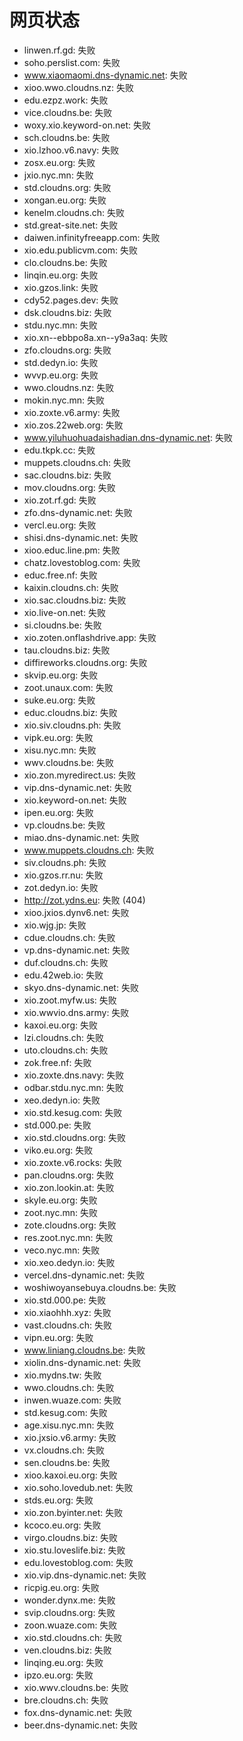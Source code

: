 # 网页状态
- linwen.rf.gd: 失败
- soho.perslist.com: 失败
- www.xiaomaomi.dns-dynamic.net: 失败
- xioo.wwo.cloudns.nz: 失败
- edu.ezpz.work: 失败
- vice.cloudns.be: 失败
- woxy.xio.keyword-on.net: 失败
- sch.cloudns.be: 失败
- xio.lzhoo.v6.navy: 失败
- zosx.eu.org: 失败
- jxio.nyc.mn: 失败
- std.cloudns.org: 失败
- xongan.eu.org: 失败
- kenelm.cloudns.ch: 失败
- std.great-site.net: 失败
- daiwen.infinityfreeapp.com: 失败
- xio.edu.publicvm.com: 失败
- clo.cloudns.be: 失败
- linqin.eu.org: 失败
- xio.gzos.link: 失败
- cdy52.pages.dev: 失败
- dsk.cloudns.biz: 失败
- stdu.nyc.mn: 失败
- xio.xn--ebbpo8a.xn--y9a3aq: 失败
- zfo.cloudns.org: 失败
- std.dedyn.io: 失败
- wvvp.eu.org: 失败
- wwo.cloudns.nz: 失败
- mokin.nyc.mn: 失败
- xio.zoxte.v6.army: 失败
- xio.zos.22web.org: 失败
- www.yiluhuohuadaishadian.dns-dynamic.net: 失败
- edu.tkpk.cc: 失败
- muppets.cloudns.ch: 失败
- sac.cloudns.biz: 失败
- mov.cloudns.org: 失败
- xio.zot.rf.gd: 失败
- zfo.dns-dynamic.net: 失败
- vercl.eu.org: 失败
- shisi.dns-dynamic.net: 失败
- xioo.educ.line.pm: 失败
- chatz.lovestoblog.com: 失败
- educ.free.nf: 失败
- kaixin.cloudns.ch: 失败
- xio.sac.cloudns.biz: 失败
- xio.live-on.net: 失败
- si.cloudns.be: 失败
- xio.zoten.onflashdrive.app: 失败
- tau.cloudns.biz: 失败
- diffireworks.cloudns.org: 失败
- skvip.eu.org: 失败
- zoot.unaux.com: 失败
- suke.eu.org: 失败
- educ.cloudns.biz: 失败
- xio.siv.cloudns.ph: 失败
- vipk.eu.org: 失败
- xisu.nyc.mn: 失败
- wwv.cloudns.be: 失败
- xio.zon.myredirect.us: 失败
- vip.dns-dynamic.net: 失败
- xio.keyword-on.net: 失败
- ipen.eu.org: 失败
- vp.cloudns.be: 失败
- miao.dns-dynamic.net: 失败
- www.muppets.cloudns.ch: 失败
- siv.cloudns.ph: 失败
- xio.gzos.rr.nu: 失败
- zot.dedyn.io: 失败
- http://zot.ydns.eu: 失败 (404)
- xioo.jxios.dynv6.net: 失败
- xio.wjg.jp: 失败
- cdue.cloudns.ch: 失败
- vp.dns-dynamic.net: 失败
- duf.cloudns.ch: 失败
- edu.42web.io: 失败
- skyo.dns-dynamic.net: 失败
- xio.zoot.myfw.us: 失败
- xio.wwvio.dns.army: 失败
- kaxoi.eu.org: 失败
- lzi.cloudns.ch: 失败
- uto.cloudns.ch: 失败
- zok.free.nf: 失败
- xio.zoxte.dns.navy: 失败
- odbar.stdu.nyc.mn: 失败
- xeo.dedyn.io: 失败
- xio.std.kesug.com: 失败
- std.000.pe: 失败
- xio.std.cloudns.org: 失败
- viko.eu.org: 失败
- xio.zoxte.v6.rocks: 失败
- pan.cloudns.org: 失败
- xio.zon.lookin.at: 失败
- skyle.eu.org: 失败
- zoot.nyc.mn: 失败
- zote.cloudns.org: 失败
- res.zoot.nyc.mn: 失败
- veco.nyc.mn: 失败
- xio.xeo.dedyn.io: 失败
- vercel.dns-dynamic.net: 失败
- woshiwoyansebuya.cloudns.be: 失败
- xio.std.000.pe: 失败
- xio.xiaohhh.xyz: 失败
- vast.cloudns.ch: 失败
- vipn.eu.org: 失败
- www.liniang.cloudns.be: 失败
- xiolin.dns-dynamic.net: 失败
- xio.mydns.tw: 失败
- wwo.cloudns.ch: 失败
- inwen.wuaze.com: 失败
- std.kesug.com: 失败
- age.xisu.nyc.mn: 失败
- xio.jxsio.v6.army: 失败
- vx.cloudns.ch: 失败
- sen.cloudns.be: 失败
- xioo.kaxoi.eu.org: 失败
- xio.soho.lovedub.net: 失败
- stds.eu.org: 失败
- xio.zon.byinter.net: 失败
- kcoco.eu.org: 失败
- virgo.cloudns.biz: 失败
- xio.stu.loveslife.biz: 失败
- edu.lovestoblog.com: 失败
- xio.vip.dns-dynamic.net: 失败
- ricpig.eu.org: 失败
- wonder.dynx.me: 失败
- svip.cloudns.org: 失败
- zoon.wuaze.com: 失败
- xio.std.cloudns.ch: 失败
- ven.cloudns.biz: 失败
- linqing.eu.org: 失败
- ipzo.eu.org: 失败
- xio.wwv.cloudns.be: 失败
- bre.cloudns.ch: 失败
- fox.dns-dynamic.net: 失败
- beer.dns-dynamic.net: 失败
